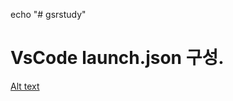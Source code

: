 echo "# gsrstudy" 

VsCode launch.json 구성. 
==================================

[Alt text](http://nerv2000.tistory.com/105)


